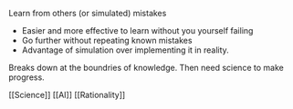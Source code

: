 Learn from others (or simulated) mistakes 

  - Easier and more effective to learn without you yourself failing 
  - Go further without repeating known mistakes
  - Advantage of simulation over implementing it in reality.

Breaks down at the boundries of knowledge.
Then need science to make progress.

[[Science]] 
[[AI]]
[[Rationality]]

